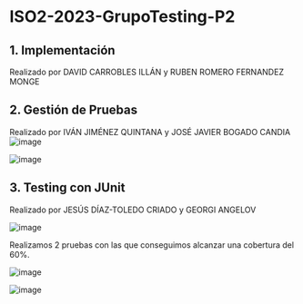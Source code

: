 # ISO2-2023-GrupoTesting-P2


## 1. Implementación
   
Realizado por DAVID CARROBLES ILLÁN y RUBEN ROMERO FERNANDEZ MONGE

## 2. Gestión de Pruebas
   
Realizado por IVÁN JIMÉNEZ QUINTANA y JOSÉ JAVIER BOGADO CANDIA
![image](https://github.com/David-informatica/ISO2-2023-Grupo-Testing-P2/assets/114737693/b3dc7eff-1bf0-4a75-ad96-c5875aee46d8)

![image](https://github.com/David-informatica/ISO2-2023-Grupo-Testing-P2/assets/114737693/9fefda52-388a-4033-bd15-03431835afa5)


## 3. Testing con JUnit
   
Realizado por JESÚS DÍAZ-TOLEDO CRIADO y GEORGI ANGELOV

![image](https://github.com/David-informatica/ISO2-2023-Grupo-Testing-P2/assets/39058929/70b30183-1be1-4769-b270-9ac283bb4418)

Realizamos 2 pruebas con las que conseguimos alcanzar una cobertura del 60%.

![image](https://github.com/David-informatica/ISO2-2023-Grupo-Testing-P2/assets/39058929/4296aa3b-5c07-46a3-8e2b-ad67cca4458c)

![image](https://github.com/David-informatica/ISO2-2023-Grupo-Testing-P2/assets/39058929/a5691b11-3508-4bb6-939c-76ae22bcd3af)

